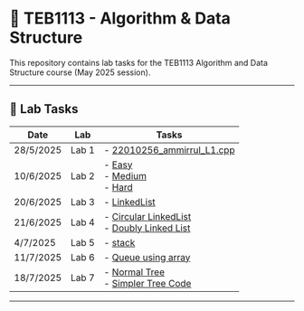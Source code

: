 # 📘 TEB1113 - Algorithm & Data Structure

This repository contains lab tasks for the TEB1113 Algorithm and Data Structure course (May 2025 session).

---

## 📅 Lab Tasks

| Date       | Lab   | Tasks                                                                 |
|------------|--------|-----------------------------------------------------------------------|
| 28/5/2025  | Lab 1 | - [22010256_ammirrul_L1.cpp](Lab_1/22010256_ammirrul_L1.cpp)          |
| 10/6/2025  | Lab 2 | - [Easy](Lab_2/easy.cpp)<br> - [Medium](Lab_2/medium.cpp)<br> - [Hard](Lab_2/Hard.cpp) |
| 20/6/2025  | Lab 3 | - [LinkedList](Lab_3/LinkedList.cpp)                                  |
| 21/6/2025  | Lab 4 | - [Circular LinkedList](Lab_4/CirclyLinkedList.cpp)<br> - [Doubly Linked List](Lab_4/DoublyLinkedList.cpp) |
| 4/7/2025   | Lab 5 | - [stack](Lab_5/stack.cpp)  
| 11/7/2025   | Lab 6 | - [Queue using array](Lab_6/Queue_Array.cpp)      |
| 18/7/2025   | Lab 7 | - [Normal Tree](Lab_7/Tree.cpp)<br> - [Simpler Tree Code](Lab_7/Tree_simpler.cpp) |   
---


